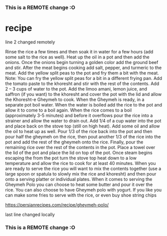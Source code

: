 ### This is a REMOTE change :O
# recipe
line 2 changed remotely


Rinse the rice a few times and then soak it in water for a few hours (add some salt to the rice as well). Heat up the oil in a pot and then add the onions. Once the onions begin turning a golden color add the ground beef and stir. After the meat begins cooking add salt, pepper, and turmeric to the meat. Add the yellow split peas to the pot and fry them a bit with the meat. Note: You can fry the yellow split peas for a bit in a different frying pan. Add the tomato paste to the khoresht and stir with the rest of the contents. Add 2 – 3 cups of water to the pot. Add the limoo amani, lemon juice, and saffron (if you want) to the khoresht and cover the pot with the lid and allow the Khoresht-e Gheymeh to cook. When the Gheymeh is ready, in a separate pot boil water. When the water is boiled add the rice to the pot and allow it to come to a boil again. When the rice comes to a boil (approximately 3-5 minutes) and before it overflows pour the rice into a strainer and allow the water to drain out. Add 1/4 of a cup water into the pot and place back on the stove top (still on high heat). Add some oil and allow the oil to heat up as well. Pour 1/3 of the rice back into the pot and then pour half the gheymeh on the rice, then pout another 1/3 of the rice into the pot and add the rest of the gheymeh onto the rice. Finally, pour the remaining rice over the rest of the contents in the pot. Place a towel over the lid of the pot and place the lid on top of the pot. Once steam begins escaping the from the pot turn the stove top heat down to a low temperature and allow the rice to cook for at least 40 minutes. When you are ready to serve the rice you will want to mix the contents together (use a large spoon or spatula to slowly mix the rice and khoresht) and then pour onto a serving platter or individual plates. When it comes to serving the Gheymeh Polo you can choose to heat some butter and pour it over the rice. You can also choose to have Gheymeh polo with yogurt. If you like you can make some fries to serve with the rice, or even buy shoe string chips

https://persianrecipes.com/recipe/gheymeh-polo/

last line changed locally

### This is a REMOTE change :O
